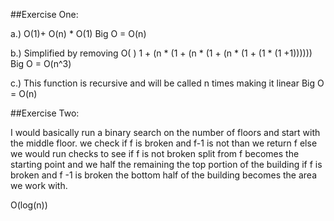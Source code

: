 ##Exercise One: 

a.)
    O(1)+ O(n) * O(1)
    Big O = O(n)

b.)
    Simplified by removing O( )
    1 + (n * (1 + (n * (1 + (n * (1 + (1 * (1 +1))))))
    Big O = O(n^3)

c.)
    This function is recursive and will be called n times making it linear
    Big O = O(n)

##Exercise Two:

I would basically run a binary search on the number of floors and start with the middle floor. we check if f is broken and f-1 is not than we return f else we would run checks to see if f is not broken split from f becomes the starting point and we half the remaining the top portion of the building if f is broken and f -1 is broken the bottom half of the building becomes the area we work with. 

O(log(n))
    

  

